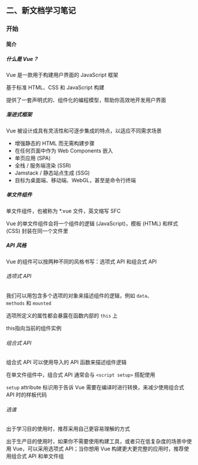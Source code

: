## 二、新文档学习笔记

### 开始
#### 简介
##### 什么是 Vue？
Vue 是一款用于构建用户界面的 JavaScript 框架

基于标准 HTML、CSS 和 JavaScript 构建

提供了一套声明式的、组件化的编程模型，帮助你高效地开发用户界面


##### 渐进式框架

Vue 被设计成具有灵活性和可逐步集成的特点，以适应不同需求场景

-   增强静态的 HTML 而无需构建步骤
-   在任何页面中作为 Web Components 嵌入
-   单页应用 (SPA)
-   全栈 / 服务端渲染 (SSR)
-   Jamstack / 静态站点生成 (SSG)
-   目标为桌面端、移动端、WebGL，甚至是命令行终端

##### 单文件组件

单文件组件，也被称为 *.vue 文件，英文缩写 SFC

Vue 的单文件组件会将一个组件的逻辑 (JavaScript)，模板 (HTML) 和样式 (CSS) 封装在同一个文件里

##### API 风格
Vue 的组件可以按两种不同的风格书写：选项式 API 和组合式 API

###### 选项式 API

我们可以用包含多个选项的对象来描述组件的逻辑，例如 `data`、`methods` 和 `mounted`

选项所定义的属性都会暴露在函数内部的 `this` 上

this指向当前的组件实例

###### 组合式 API
组合式 API 可以使用导入的 API 函数来描述组件逻辑

在单文件组件中，组合式 API 通常会与 `<script setup>` 搭配使用


`setup` attribute 标识用于告诉 Vue 需要在编译时进行转换，来减少使用组合式 API 时的样板代码



###### 选谁

出于学习目的使用时，推荐采用自己更容易理解的方式

出于生产目的使用时，如果你不需要使用构建工具，或者只在低复杂度的场景中使用 Vue，可以采用选项式 API；当你想用 Vue 构建更大更完整的应用时，推荐使用组合式 API 和单文件组